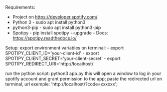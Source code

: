 Requirements:

  - Project on https://developer.spotify.com/
  - Python 3 - sudo apt install python3
  - python3-pip - sudo apt install python3-pip
  - Spotipy - pip install spotipy --upgrade - Docs: https://spotipy.readthedocs.io/

Setup: 
  export environment variables on terminal: 
    - export SPOTIPY_CLIENT_ID='your-client-id' 
    - export SPOTIPY_CLIENT_SECRET='your-client-secret' 
    - export SPOTIPY_REDIRECT_URI='http://localhost/'

  run the python script: 
  python3 app.py 
  this will open a window to log in your spotify account and grant permission to the app;
  paste the redirected url on terminal, url exemple: 'http://localhost/?code=xxxxxx';
